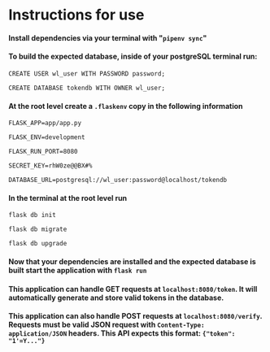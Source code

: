 # Instructions for use

#### Install dependencies via your terminal with "```pipenv sync```"

####  To build the expected database, inside of your postgreSQL terminal run:
```CREATE USER wl_user WITH PASSWORD password;```

```CREATE DATABASE tokendb WITH OWNER wl_user;```

#### At the root level create a ```.flaskenv``` copy in the following information 
```FLASK_APP=app/app.py```

```FLASK_ENV=development```

```FLASK_RUN_PORT=8080```

```SECRET_KEY=rhW0ze@@BX#%```

```DATABASE_URL=postgresql://wl_user:password@localhost/tokendb```

#### In the terminal at the root level run
```flask db init```

```flask db migrate```

```flask db upgrade```


#### Now that your dependencies are installed and the expected database is built start the application with ```flask run```


#### This application can handle GET requests at ```localhost:8080/token```.  It will automatically generate and store valid tokens in the database.


#### This application can also handle POST requests at ```localhost:8080/verify```.  Requests must be valid JSON request with ```Content-Type: application/JSON``` headers.  This API expects this format: ```{"token": "1'=Y..."}```
